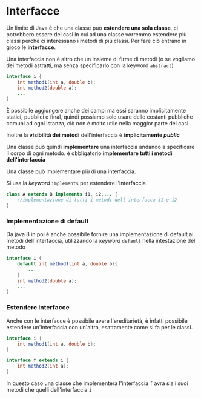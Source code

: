 ﻿# Interfacce

Un limite di Java è che una classe può **estendere una sola classe**, ci potrebbero essere dei casi in cui ad una classe vorremmo estendere più classi perché ci interessano i metodi di più classi.
Per fare ciò entrano in gioco le **interfacce**.

Una interfaccia non è altro che un insieme di firme di metodi (o se vogliamo dei metodi astratti, ma senza specificarlo con la keyword `abstract`)

```java
interface i {
	int method1(int a, double b);
	int method2(double a);
	...
}
```

È possibile aggiungere anche dei campi ma essi saranno implicitamente statici, pubblici e final, quindi possiamo solo usare delle costanti pubbliche comuni ad ogni istanza, ciò non è molto utile nella maggior parte dei casi.

Inoltre la **visibilità dei metodi** dell'interfaccia è **implicitamente *public***

Una classe può quindi **implementare** una interfaccia andando a specificare il corpo di ogni metodo.
è obbligatorio **implementare tutti i metodi dell'interfaccia**

Una classe può implementare più di una interfaccia.

Si usa la *keyword* `implements` per estendere l'interfaccia
```java
class A extends B implements i1, i2,... {
	//implementazione di tutti i metodi dell'interfacca i1 e i2
}
```

### Implementazione di default

Da java 8 in poi è anche possibile fornire una implementazione di default ai metodi dell'interfaccia, utilizzando la *keyword* `default` nella intestazione del metodo

```java
interface i {
	default int method1(int a, double b){
		...
	}
	int method2(double a);
	...
}
```

### Estendere interfacce

Anche con le interfacce è possibile avere l'ereditarietà, è infatti possibile estendere un'interfaccia con un'altra, esattamente come si fa per le classi.

```java
interface i {
	int method1(int a, double b);
}

interface f extends i {
	int method2(int a);
}
```
In questo caso una classe che implementerà l'interfaccia `f` avrà sia i suoi metodi che quelli dell'interfaccia `i`
